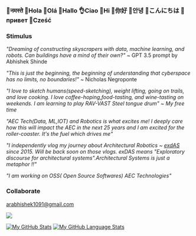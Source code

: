 ### 🙏नमस्ते  👋Hola  👋Olá 👋Hallo  👌Ciao  👋Hi  👋你好  👋안녕  👋こんにちは  👋привет 👋Cześć

###  Stimulus

_"Dreaming of constructing skyscrapers with data, machine learning, and robots. Can buildings have a mind of their own?"_ ~ GPT 3.5 prompt by Abhishek Shinde

_"This is just the beginning, the beginning of understanding that cyberspace has no limits, no boundaries!"_ ~ Nicholas Negroponte 

*"I love to sketch humans(speed-sketching), weight lifting, going on trails, and love cooking. I love coffee-hoping,food-tasting, and wine-tasting on weekends. I am learning to play RAV-VAST Steel tongue drum" ~ My free time*

*"AEC Tech(Data, ML,IOT) and Robotics is what excites me! I deeply care how this will impact the AEC in the next 25 years and I am excited for the roller-coaster. It's the fuel which drives me"*

*"I independently vlog my journey about Architectural Robotics ~ [exdAS](https://vimeo.com/exdas) since 2015. Will be back soon on those vlogs. exDAS means "Exploratory discourse for architectural systems".Architectural Systems is just a metaphor !!"*

*"I am working on OSS( Open Source Softwares) AEC Technologies"* 


   
###  Collaborate
arabhishek1091@gmail.com  

![](https://komarev.com/ghpvc/?username=InquisitiveAS&color=brightgreen&style=for-the-badge&label=PROFILE+VIEWS)

[![My GitHub Stats](https://github-readme-stats.vercel.app/api/?username=InquisitiveAS&count_private=true&theme=tokyonight&showicons=true)]() [![My GitHub Language Stats](https://github-readme-stats.vercel.app/api/top-langs/?username=InquisitiveAS&langs_count=5&theme=tokyonight)]()



